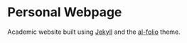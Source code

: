 # Personal Webpage

Academic website built using [Jekyll](http://jekyllrb.com/) and the [al-folio](https://github.com/alshedivat/al-folio) theme.